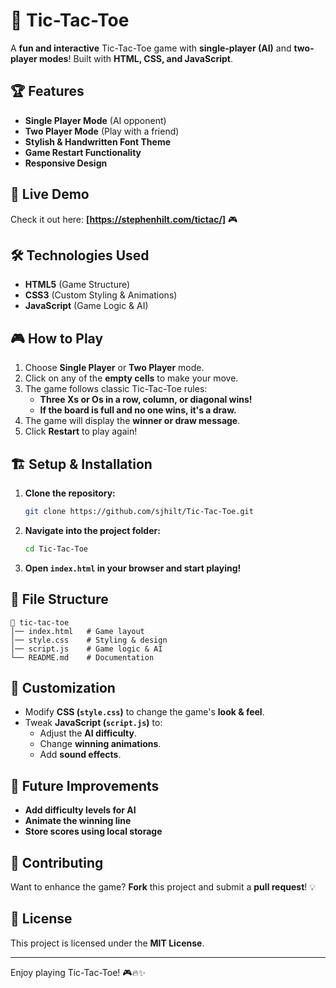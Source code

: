 # 🎲 Tic-Tac-Toe

A **fun and interactive** Tic-Tac-Toe game with **single-player (AI)** and **two-player modes**! Built with **HTML, CSS, and JavaScript**.

## 🏆 Features
- **Single Player Mode** (AI opponent)
- **Two Player Mode** (Play with a friend)
- **Stylish & Handwritten Font Theme**
- **Game Restart Functionality**
- **Responsive Design**

## 🚀 Live Demo
Check it out here: **[https://stephenhilt.com/tictac/]** 🎮

## 🛠️ Technologies Used
- **HTML5** (Game Structure)
- **CSS3** (Custom Styling & Animations)
- **JavaScript** (Game Logic & AI)

## 🎮 How to Play
1. Choose **Single Player** or **Two Player** mode.
2. Click on any of the **empty cells** to make your move.
3. The game follows classic Tic-Tac-Toe rules:
   - **Three Xs or Os in a row, column, or diagonal wins!**
   - **If the board is full and no one wins, it's a draw.**
4. The game will display the **winner or draw message**.
5. Click **Restart** to play again!

## 🏗️ Setup & Installation
1. **Clone the repository:**
   ```sh
   git clone https://github.com/sjhilt/Tic-Tac-Toe.git
   ```
2. **Navigate into the project folder:**
   ```sh
   cd Tic-Tac-Toe
   ```
3. **Open `index.html` in your browser and start playing!**

## 📝 File Structure
```
📁 tic-tac-toe
│── index.html   # Game layout
│── style.css    # Styling & design
│── script.js    # Game logic & AI
└── README.md    # Documentation
```

## 🎨 Customization
- Modify **CSS (`style.css`)** to change the game's **look & feel**.
- Tweak **JavaScript (`script.js`)** to:
  - Adjust the **AI difficulty**.
  - Change **winning animations**.
  - Add **sound effects**.

## 🚀 Future Improvements
- **Add difficulty levels for AI**
- **Animate the winning line**
- **Store scores using local storage**

## 🤝 Contributing
Want to enhance the game? **Fork** this project and submit a **pull request**! 💡

## 📜 License
This project is licensed under the **MIT License**.

---

Enjoy playing Tic-Tac-Toe! 🎮🔥✨
